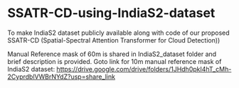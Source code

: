 # SSATR-CD-using-IndiaS2-dataset
To make IndiaS2 dataset publicly available along with code of our proposed SSATR-CD (Spatial-Spectral Attention Transformer for Cloud Detection))

Manual Reference mask of 60m is shared in IndiaS2_dataset folder and brief description is provided. 
Goto link for 10m manual reference mask of IndiaS2 dataset:
https://drive.google.com/drive/folders/1JHdh0pkI4hT_cMh-2CyprdblVWBrNYdZ?usp=share_link
